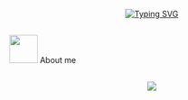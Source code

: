 

<p align="center">
<a href="https://git.io/typing-svg"><img src="https://readme-typing-svg.demolab.com?font=Georgia&weight=800&pause=1000&size=33&color=FFF&width=370&height=100&lines=Hi+%2C+I'm+Duvan+%F0%9F%91%8B" alt="Typing SVG" /></a>
</p>

##
 
<picture><img src = "https://github.com/7oSkaaa/7oSkaaa/blob/main/Images/about_me.gif?raw=true" width = 50px></picture> About me
##
 
<p align="center">
  <a href="https://github.com/DenverCoder1/github-readme-streak-stats">
    <img src="https://github-readme-streak-stats.herokuapp.com/?user=DUVAN0829#version1"/>
  </a>
</p>
